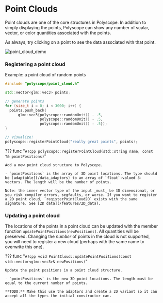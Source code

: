 # Point Clouds

Point clouds are one of the core structures in Polyscope. In addition to simply displaying the points, Polyscope can show any number of scalar, vector, or color quantities associated with the points.

As always, try clicking on a point to see the data associated with that point.

![point_cloud_demo](../../media/point_cloud_demo.gif)

### Registering a point cloud

Example: a point cloud of random points
```cpp
#include "polyscope/point_cloud.h"

std::vector<glm::vec3> points;

// generate points
for (size_t i = 0; i < 3000; i++) {
  points.push_back(
      glm::vec3{polyscope::randomUnit() - .5, 
                polyscope::randomUnit() - .5, 
                polyscope::randomUnit() - .5});
}

// visualize!
polyscope::registerPointCloud("really great points", points);
```

??? func "`#!cpp polyscope::registerPointCloud(std::string name, const T& pointPositions)`"

    Add a new point cloud structure to Polyscope.

    - `pointPositions` is the array of 3D point locations. The type should be [adaptable](/data_adaptors) to an array of `float`-valued 3-vectors. The length will be the number of points.

    Note: the inner vector type of the input _must_ be 3D dimensional, or you risk compiler errors, segfaults, or worse. If you want to register a 2D point cloud, `registerPointCloud2D` exists with the same signature. See [2D data](/features/2D_data).


### Updating a point cloud

The locations of the points in a point cloud can be updated with the member function `updatePointPositions(newPositions)`. All quantities will be preserved. Changing the _number_ of points in the cloud is not supported, you will need to register a new cloud (perhaps with the same name to overwrite this one).


??? func "`#!cpp void PointCloud::updatePointPositions(const std::vector<glm::vec3>& newPositions)`"

    Update the point positions in a point cloud structure.

    - `pointPositions` is the new 3D point locations. The length must be equal to the current number of points.

    **TODO:** Make this use the adaptors and create a 2D variant so it can accept all the types the initial constructor can.
